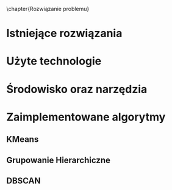 \chapter{Rozwiązanie problemu}
# Istniejące rozwiązania

# Użyte technologie

# Środowisko oraz narzędzia

# Zaimplementowane algorytmy

## KMeans

## Grupowanie Hierarchiczne

## DBSCAN
